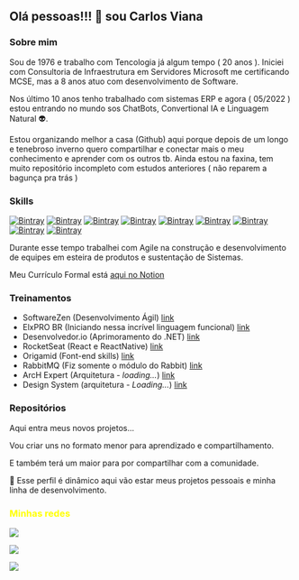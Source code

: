 ## Olá pessoas!!! 👋 sou Carlos Viana 

### Sobre mim

Sou de 1976 e trabalho com Tencologia já algum tempo ( 20 anos ). Iniciei com Consultoria de Infraestrutura em Servidores Microsoft me certificando MCSE, mas a 8 anos atuo com desenvolvimento de Software. 

Nos último 10 anos tenho trabalhado com sistemas ERP e agora ( 05/2022 ) estou entrando no mundo sos ChatBots, Convertional IA e Linguagem Natural 👽.

Estou organizando melhor a casa (Github) aqui porque depois de um longo e tenebroso inverno quero compartilhar e conectar mais o meu conhecimento e aprender com os outros tb. Ainda estou na faxina, tem muito repositório incompleto com estudos anteriores ( não reparem a bagunça pra trás )

### Skills

[![Bintray](https://img.shields.io/badge/-C%23-%23512BD4?style=flat-square&logo=dotnet)]()
[![Bintray](https://img.shields.io/badge/-ReactJS-%2361DAFB?style=flat-square&logo=react&logoColor=white)]()
[![Bintray](https://img.shields.io/badge/-VueJS-%234FC08D?style=flat-square&logo=vue.js&logoColor=black)]()
[![Bintray](https://img.shields.io/badge/-Docker-%232496ED?style=flat-square&logo=docker&logoColor=white)]()
[![Bintray](https://img.shields.io/badge/-Sql_Server-%23CC2927?style=flat-square&logo=microsoftsqlserver&logoColor=white)]()
[![Bintray](https://img.shields.io/badge/-Javascript-%23F7DF1E?style=flat-square&logo=javascript&logoColor=black)]()
[![Bintray](https://img.shields.io/badge/-CSS-%231572B6?style=flat-square&logo=css3&logoColor=white)]()
[![Bintray](https://img.shields.io/badge/-NodeJS-%23339933?style=flat-square&logo=node.js&logoColor=white)]()
[![Bintray](https://img.shields.io/badge/-Elixir-%234B275F?style=flat-square&logo=elixir&logoColor=white)]()


Durante esse tempo trabalhei com Agile na construção e desenvolvimento de equipes em esteira de produtos e sustentação de Sistemas. 

Meu Currículo Formal está [aqui no Notion](https://vigorous-hair-885.notion.site/Curricullum-Vitae-9267b6a3ec084a69a781dd4bf79b021c)

### Treinamentos

- SoftwareZen (Desenvolvimento Ágil) [link](https://softwarezen.me)
- ElxPRO BR (Iniciando nessa incrível linguagem funcional) [link](https://www.youtube.com/c/elxproBR)
- Desenvolvedor.io (Aprimoramento do .NET) [link](https://desenvolvedor.io)
- RocketSeat (React e ReactNative) [link](https://www.rocketseat.com.br)
- Origamid (Font-end skills) [link](https://www.origamid.com)
- RabbitMQ (Fiz somente o módulo do Rabbit) [link](https://gago.io)
- ArcH Expert (Arquitetura - *loading...*) [link](https://www.youtube.com/c/ArcHOfficeTech)
- Design System (arquitetura - *Loading...*) [link](https://get.interviewready.io)

### Repositórios

Aqui entra meus novos projetos...

Vou criar uns no formato menor para aprendizado e compartilhamento.

E também terá um maior para por compartilhar com a comunidade.

💬 Esse perfil é dinâmico aqui vão estar meus projetos pessoais e minha linha de desenvolvimento. 

### <span style='color:yellow'>**Minhas redes**</span>  

<a href="https://github.com/carlosviana"><img src="https://img.shields.io/badge/-carlosviana-%23181717?style=social&logo=github"/></a>

<a href="https://www.linkedin.com/in/carlos-andr%C3%A9-de-souza-viana-23a235143/"><img src="https://img.shields.io/badge/-Carlos_André_de_Souza_Viana-%23181717?style=social&logo=linkedin&link=http://left&link=http://right"/></a>


<a href="https://twitter.com/_carlos_viana"><img src="https://img.shields.io/badge/-@__carlos__viana-%23181717?style=social&logo=twitter"/></a>


<!--
**carlosviana/carlosviana** is a ✨ _special_ ✨ repository because its `README.md` (this file) appears on your GitHub profile.

Here are some ideas to get you started:

- 🔭 I’m currently working on ...
- 🌱 I’m currently learning ...
- 👯 I’m looking to collaborate on ...
- 🤔 I’m looking for help with ...
- 💬 Ask me about ...
- 📫 How to reach me: ...
- 😄 Pronouns: ...
- ⚡ Fun fact: ...
-->
